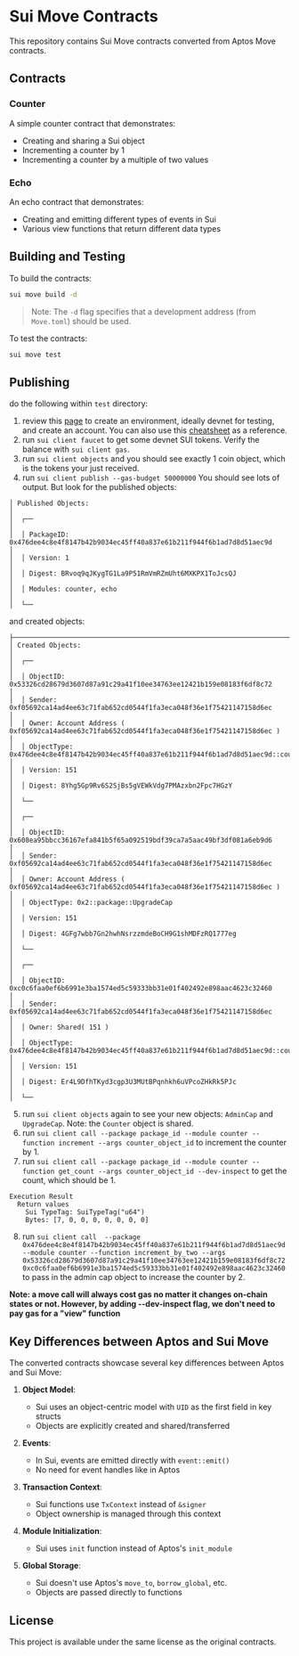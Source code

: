 # Sui Move Contracts

This repository contains Sui Move contracts converted from Aptos Move contracts.

## Contracts

### Counter

A simple counter contract that demonstrates:
- Creating and sharing a Sui object
- Incrementing a counter by 1
- Incrementing a counter by a multiple of two values

### Echo

An echo contract that demonstrates:
- Creating and emitting different types of events in Sui
- Various view functions that return different data types

## Building and Testing

To build the contracts:

```bash
sui move build -d
```

> Note: The `-d` flag specifies that a development address (from `Move.toml`) should be used.

To test the contracts:

```bash
sui move test
```

## Publishing
do the following within `test` directory:
1. review this [page](https://docs.sui.io/references/cli/client) to create an environment, ideally devnet for testing,
and create an account. You can also use this [cheatsheet](https://docs.sui.io/references/cli/cheatsheet) as a reference. 
2. run `sui client faucet` to get some devnet SUI tokens. Verify the balance with `sui client gas`.
3. run `sui client objects` and you should see exactly 1 coin object, which is the tokens your just received.
4. run `sui client publish --gas-budget 50000000`
You should see lots of output. But look for the published objects:
```
│ Published Objects:                                                                                    │
│  ┌──                                                                                                  │
│  │ PackageID: 0x476dee4c8e4f8147b42b9034ec45ff40a837e61b211f944f6b1ad7d8d51aec9d                      │
│  │ Version: 1                                                                                         │
│  │ Digest: BRvoq9qJKygTG1La9P51RmVmRZmUht6MXKPX1ToJcsQJ                                               │
│  │ Modules: counter, echo                                                                             │
│  └──    
```
and created objects:
```
├───────────────────────────────────────────────────────────────────────────────────────────────────────┤
│ Created Objects:                                                                                      │
│  ┌──                                                                                                  │
│  │ ObjectID: 0x53326cd28679d3607d87a91c29a41f10ee34763ee12421b159e08183f6df8c72                       │
│  │ Sender: 0xf05692ca14ad4ee63c71fab652cd0544f1fa3eca048f36e1f75421147158d6ec                         │
│  │ Owner: Account Address ( 0xf05692ca14ad4ee63c71fab652cd0544f1fa3eca048f36e1f75421147158d6ec )      │
│  │ ObjectType: 0x476dee4c8e4f8147b42b9034ec45ff40a837e61b211f944f6b1ad7d8d51aec9d::counter::AdminCap  │
│  │ Version: 151                                                                                       │
│  │ Digest: 8Yhg5Gp9Rv6S2SjBs5gVEWkVdg7PMAzxbn2Fpc7HGzY                                                │
│  └──                                                                                                  │
│  ┌──                                                                                                  │
│  │ ObjectID: 0x608ea95bbcc36167efa841b5f65a092519bdf39ca7a5aac49bf3df081a6eb9d6                       │
│  │ Sender: 0xf05692ca14ad4ee63c71fab652cd0544f1fa3eca048f36e1f75421147158d6ec                         │
│  │ Owner: Account Address ( 0xf05692ca14ad4ee63c71fab652cd0544f1fa3eca048f36e1f75421147158d6ec )      │
│  │ ObjectType: 0x2::package::UpgradeCap                                                               │
│  │ Version: 151                                                                                       │
│  │ Digest: 4GFg7wbb7Gn2hwhNsrzzmdeBoCH9G1shMDFzRQ1777eg                                               │
│  └──                                                                                                  │
│  ┌──                                                                                                  │
│  │ ObjectID: 0xc0c6faa0ef6b6991e3ba1574ed5c59333bb31e01f402492e898aac4623c32460                       │
│  │ Sender: 0xf05692ca14ad4ee63c71fab652cd0544f1fa3eca048f36e1f75421147158d6ec                         │
│  │ Owner: Shared( 151 )                                                                               │
│  │ ObjectType: 0x476dee4c8e4f8147b42b9034ec45ff40a837e61b211f944f6b1ad7d8d51aec9d::counter::Counter   │
│  │ Version: 151                                                                                       │
│  │ Digest: Er4L9DfhTKyd3cgp3U3MUtBPqnhkh6uVPcoZHkRk5PJc                                               │
│  └──    
```
5. run `sui client objects` again to see your new objects: `AdminCap` and `UpgradeCap`. Note: the `Counter` object is shared.
6. run `sui client call --package package_id --module counter --function increment --args counter_object_id` to increment the counter by 1.
7. run `sui client call --package package_id --module counter --function get_count --args counter_object_id --dev-inspect` to get the count, which should be 1.

```
Execution Result
  Return values
    Sui TypeTag: SuiTypeTag("u64")
    Bytes: [7, 0, 0, 0, 0, 0, 0, 0]
```

8. run `sui client call  --package 0x476dee4c8e4f8147b42b9034ec45ff40a837e61b211f944f6b1ad7d8d51aec9d --module counter --function increment_by_two --args 0x53326cd28679d3607d87a91c29a41f10ee34763ee12421b159e08183f6df8c72 0xc0c6faa0ef6b6991e3ba1574ed5c59333bb31e01f402492e898aac4623c32460` to pass in the admin cap object to increase the counter by 2.

**Note: a move call will always cost gas no matter it changes on-chain states or not. However, by adding --dev-inspect flag, we don't need to pay gas for a "view" function**

## Key Differences between Aptos and Sui Move

The converted contracts showcase several key differences between Aptos and Sui Move:

1. **Object Model**: 
   - Sui uses an object-centric model with `UID` as the first field in key structs
   - Objects are explicitly created and shared/transferred

2. **Events**:
   - In Sui, events are emitted directly with `event::emit()`
   - No need for event handles like in Aptos

3. **Transaction Context**:
   - Sui functions use `TxContext` instead of `&signer`
   - Object ownership is managed through this context

4. **Module Initialization**:
   - Sui uses `init` function instead of Aptos's `init_module`

5. **Global Storage**:
   - Sui doesn't use Aptos's `move_to`, `borrow_global`, etc.
   - Objects are passed directly to functions

## License

This project is available under the same license as the original contracts. 